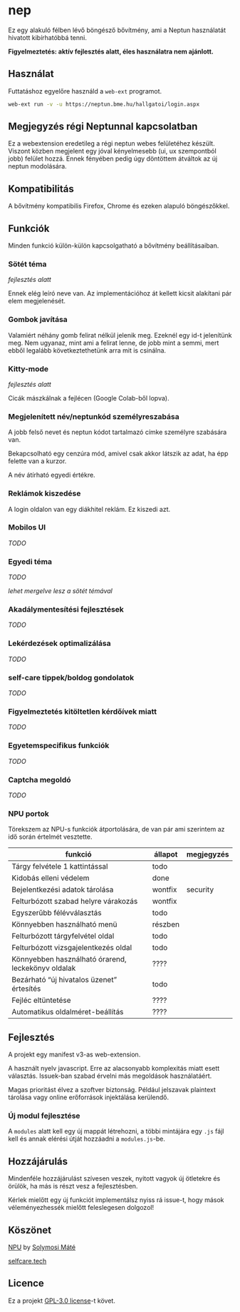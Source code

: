# nep

Ez egy alakuló félben lévő böngésző bővítmény, ami a Neptun használatát hivatott kibírhatóbbá tenni.

**Figyelmeztetés: aktív fejlesztés alatt, éles használatra nem ajánlott.**

## Használat

Futtatáshoz egyelőre használd a `web-ext` programot.

```bash
web-ext run -v -u https://neptun.bme.hu/hallgatoi/login.aspx
```

## Megjegyzés régi Neptunnal kapcsolatban

Ez a webextension eredetileg a régi neptun webes felületéhez készült. Viszont közben megjelent egy jóval kényelmesebb (ui, ux szempontból jobb) felület hozzá. Ennek fényében pedig úgy döntöttem átváltok az új neptun modolására.

## Kompatibilitás

A bővítmény kompatibilis Firefox, Chrome és ezeken alapuló böngészőkkel.

## Funkciók

Minden funkció külön-külön kapcsolgatható a bővítmény beállításaiban.

### Sötét téma

*fejlesztés alatt*

Ennek elég leíró neve van. Az implementációhoz át kellett kicsit alakítani pár elem megjelenését.

### Gombok javítása

Valamiért néhány gomb felirat nélkül jelenik meg. Ezeknél egy id-t jelenítünk meg. Nem ugyanaz, mint ami a felirat lenne, de jobb mint a semmi, mert ebből legalább következtethetünk arra mit is csinálna.

### Kitty-mode

*fejlesztés alatt*

Cicák mászkálnak a fejlécen (Google Colab-ből lopva).

### Megjelenített név/neptunkód személyreszabása

A jobb felső nevet és neptun kódot tartalmazó címke személyre szabására van.

Bekapcsolható egy cenzúra mód, amivel csak akkor látszik az adat, ha épp felette van a kurzor.

A név átírható egyedi értékre.

### Reklámok kiszedése

A login oldalon van egy diákhitel reklám. Ez kiszedi azt.

### Mobilos UI

*TODO*

### Egyedi téma

*TODO*

*lehet mergelve lesz a sötét témával*

### Akadálymentesítési fejlesztések

*TODO*

### Lekérdezések optimalizálása

*TODO*

### self-care tippek/boldog gondolatok

*TODO*

### Figyelmeztetés kitöltetlen kérdőívek miatt

*TODO*

### Egyetemspecifikus funkciók

*TODO*

### Captcha megoldó

*TODO*

### NPU portok

Törekszem az NPU-s funkciók átportolására, de van pár ami szerintem az idő során értelmét vesztette.

| funkció                                            | állapot | megjegyzés |
| -------------------------------------------------- | ------- | ---------- |
| Tárgy felvétele 1 kattintással                     | todo    |            |
| Kidobás elleni védelem                             | done    |            |
| Bejelentkezési adatok tárolása                     | wontfix | security   |
| Felturbózott szabad helyre várakozás               | wontfix |            |
| Egyszerűbb félévválasztás                          | todo    |            |
| Könnyebben használható menü                        | részben |            |
| Felturbózott tárgyfelvétel oldal                   | todo    |            |
| Felturbózott vizsgajelentkezés oldal               | todo    |            |
| Könnyebben használható órarend, leckekönyv oldalak | ????    |            |
| Bezárható “új hivatalos üzenet” értesítés          | todo    |            |
| Fejléc eltüntetése                                 | ????    |            |
| Automatikus oldalméret-beállítás                   | ????    |            |
## Fejlesztés

A projekt egy manifest v3-as web-extension.

A használt nyelv javascript. Erre az alacsonyabb komplexitás miatt esett választás. Issuek-ban szabad érvelni más megoldások használatáért.

Magas prioritást élvez a szoftver biztonság. Például jelszavak plaintext tárolása vagy online erőforrások injektálása kerülendő.

### Új modul fejlesztése

A `modules` alatt kell egy új mappát létrehozni, a többi mintájára egy `.js` fájl kell és annak elérési útját hozzáadni a `modules.js`-be.

## Hozzájárulás

Mindenféle hozzájárulást szívesen veszek, nyitott vagyok új ötletekre és örülök, ha más is részt vesz a fejlesztésben.

Kérlek mielőtt egy új funkciót implementálsz nyiss rá issue-t, hogy mások véleményezhessék mielőtt feleslegesen dolgozol!

## Köszönet

[NPU](https://github.com/solymosi/npu) by [Solymosi Máté](https://github.com/solymosi)

[selfcare.tech](https://github.com/jenniferlynparsons/selfcaretech)

## Licence

Ez a projekt [GPL-3.0 license](https://www.gnu.org/licenses/gpl-3.0.html)-t követ.
